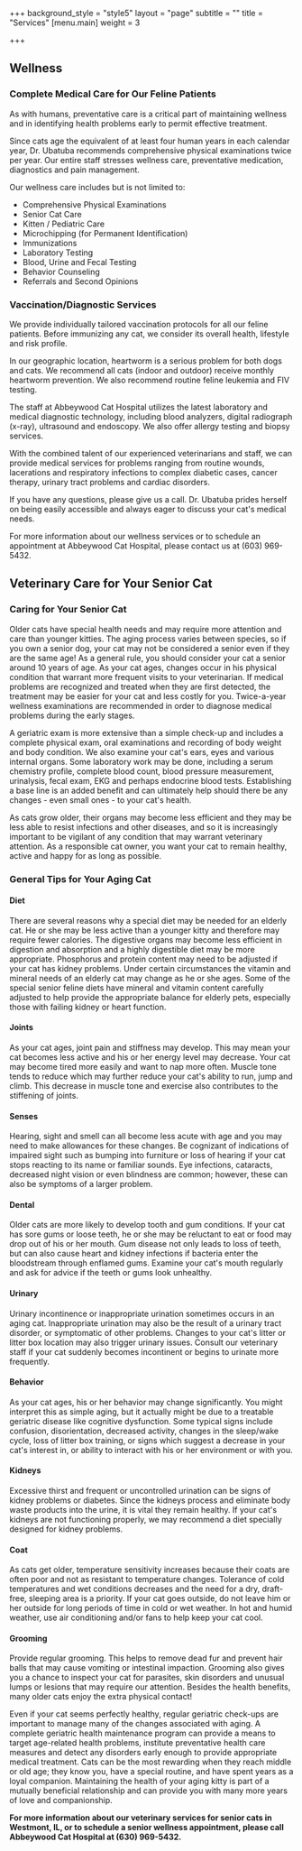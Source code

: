 +++
background_style = "style5"
layout = "page"
subtitle = ""
title = "Services"
[menu.main]
weight = 3

+++
## Wellness

### Complete Medical Care for Our Feline Patients

As with humans, preventative care is a critical part of maintaining wellness and in identifying health problems early to permit effective treatment.

Since cats age the equivalent of at least four human years in each calendar year, Dr. Ubatuba recommends comprehensive physical examinations twice per year. Our entire staff stresses wellness care, preventative medication, diagnostics and pain management.

Our wellness care includes but is not limited to:

* Comprehensive Physical Examinations
* Senior Cat Care
* Kitten / Pediatric Care
* Microchipping (for Permanent Identification)
* Immunizations
* Laboratory Testing
* Blood, Urine and Fecal Testing
* Behavior Counseling
* Referrals and Second Opinions

### Vaccination/Diagnostic Services

We provide individually tailored vaccination protocols for all our feline patients. Before immunizing any cat, we consider its overall health, lifestyle and risk profile.

In our geographic location, heartworm is a serious problem for both dogs and cats. We recommend all cats (indoor and outdoor) receive monthly heartworm prevention. We also recommend routine feline leukemia and FIV testing.

The staff at Abbeywood Cat Hospital utilizes the latest laboratory and medical diagnostic technology, including blood analyzers, digital radiograph (x-ray), ultrasound and endoscopy. We also offer allergy testing and biopsy services.

With the combined talent of our experienced veterinarians and staff, we can provide medical services for problems ranging from routine wounds, lacerations and respiratory infections to complex diabetic cases, cancer therapy, urinary tract problems and cardiac disorders.

If you have any questions, please give us a call. Dr. Ubatuba prides herself on being easily accessible and always eager to discuss your cat's medical needs.

For more information about our wellness services or to schedule an appointment at Abbeywood Cat Hospital, please contact us at (603) 969-5432.

## Veterinary Care for Your Senior Cat

### Caring for Your Senior Cat

Older cats have special health needs and may require more attention and care than younger kitties. The aging process varies between species, so if you own a senior dog, your cat may not be considered a senior even if they are the same age! As a general rule, you should consider your cat a senior around 10 years of age. As your cat ages, changes occur in his physical condition that warrant more frequent visits to your veterinarian. If medical problems are recognized and treated when they are first detected, the treatment may be easier for your cat and less costly for you. Twice-a-year wellness examinations are recommended in order to diagnose medical problems during the early stages.

A geriatric exam is more extensive than a simple check-up and includes a complete physical exam, oral examinations and recording of body weight and body condition. We also examine your cat's ears, eyes and various internal organs. Some laboratory work may be done, including a serum chemistry profile, complete blood count, blood pressure measurement, urinalysis, fecal exam, EKG and perhaps endocrine blood tests. Establishing a base line is an added benefit and can ultimately help should there be any changes - even small ones - to your cat's health.

As cats grow older, their organs may become less efficient and they may be less able to resist infections and other diseases, and so it is increasingly important to be vigilant of any condition that may warrant veterinary attention. As a responsible cat owner, you want your cat to remain healthy, active and happy for as long as possible.

### General Tips for Your Aging Cat

#### Diet

There are several reasons why a special diet may be needed for an elderly cat. He or she may be less active than a younger kitty and therefore may require fewer calories. The digestive organs may become less efficient in digestion and absorption and a highly digestible diet may be more appropriate. Phosphorus and protein content may need to be adjusted if your cat has kidney problems. Under certain circumstances the vitamin and mineral needs of an elderly cat may change as he or she ages. Some of the special senior feline diets have mineral and vitamin content carefully adjusted to help provide the appropriate balance for elderly pets, especially those with failing kidney or heart function.

#### Joints

As your cat ages, joint pain and stiffness may develop. This may mean your cat becomes less active and his or her energy level may decrease. Your cat may become tired more easily and want to nap more often. Muscle tone tends to reduce which may further reduce your cat's ability to run, jump and climb. This decrease in muscle tone and exercise also contributes to the stiffening of joints.

#### Senses

Hearing, sight and smell can all become less acute with age and you may need to make allowances for these changes. Be cognizant of indications of impaired sight such as bumping into furniture or loss of hearing if your cat stops reacting to its name or familiar sounds. Eye infections, cataracts, decreased night vision or even blindness are common; however, these can also be symptoms of a larger problem.

#### Dental

Older cats are more likely to develop tooth and gum conditions. If your cat has sore gums or loose teeth, he or she may be reluctant to eat or food may drop out of his or her mouth. Gum disease not only leads to loss of teeth, but can also cause heart and kidney infections if bacteria enter the bloodstream through enflamed gums. Examine your cat's mouth regularly and ask for advice if the teeth or gums look unhealthy.

#### Urinary

Urinary incontinence or inappropriate urination sometimes occurs in an aging cat. Inappropriate urination may also be the result of a urinary tract disorder, or symptomatic of other problems. Changes to your cat's litter or litter box location may also trigger urinary issues. Consult our veterinary staff if your cat suddenly becomes incontinent or begins to urinate more frequently.

#### Behavior

As your cat ages, his or her behavior may change significantly. You might interpret this as simple aging, but it actually might be due to a treatable geriatric disease like cognitive dysfunction. Some typical signs include confusion, disorientation, decreased activity, changes in the sleep/wake cycle, loss of litter box training, or signs which suggest a decrease in your cat's interest in, or ability to interact with his or her environment or with you.

#### Kidneys

Excessive thirst and frequent or uncontrolled urination can be signs of kidney problems or diabetes. Since the kidneys process and eliminate body waste products into the urine, it is vital they remain healthy. If your cat's kidneys are not functioning properly, we may recommend a diet specially designed for kidney problems.

#### Coat

As cats get older, temperature sensitivity increases because their coats are often poor and not as resistant to temperature changes. Tolerance of cold temperatures and wet conditions decreases and the need for a dry, draft-free, sleeping area is a priority. If your cat goes outside, do not leave him or her outside for long periods of time in cold or wet weather. In hot and humid weather, use air conditioning and/or fans to help keep your cat cool.

#### Grooming

Provide regular grooming. This helps to remove dead fur and prevent hair balls that may cause vomiting or intestinal impaction. Grooming also gives you a chance to inspect your cat for parasites, skin disorders and unusual lumps or lesions that may require our attention. Besides the health benefits, many older cats enjoy the extra physical contact!

Even if your cat seems perfectly healthy, regular geriatric check-ups are important to manage many of the changes associated with aging. A complete geriatric health maintenance program can provide a means to target age-related health problems, institute preventative health care measures and detect any disorders early enough to provide appropriate medical treatment. Cats can be the most rewarding when they reach middle or old age; they know you, have a special routine, and have spent years as a loyal companion. Maintaining the health of your aging kitty is part of a mutually beneficial relationship and can provide you with many more years of love and companionship.

**For more information about our veterinary services for senior cats in Westmont, IL, or to schedule a senior wellness appointment, please call Abbeywood Cat Hospital at (630) 969-5432.**